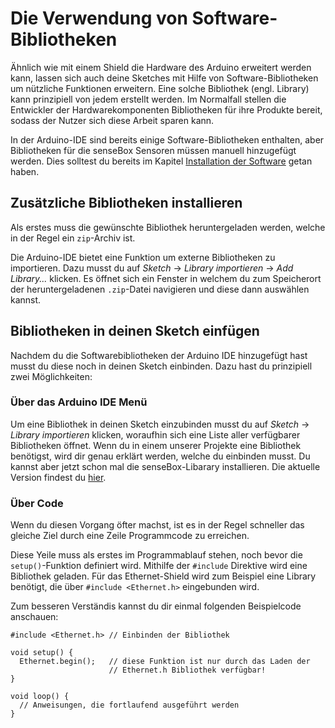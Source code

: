 # Die Verwendung von Software-Bibliotheken

Ähnlich wie mit einem Shield die Hardware des Arduino erweitert werden kann, lassen sich auch deine Sketches mit Hilfe von Software-Bibliotheken um nützliche Funktionen erweitern.
Eine solche Bibliothek (engl. Library) kann prinzipiell von jedem erstellt werden.
Im Normalfall stellen die Entwickler der Hardwarekomponenten Bibliotheken für ihre Produkte bereit, sodass der Nutzer sich diese Arbeit sparen kann.

In der Arduino-IDE sind bereits einige Software-Bibliotheken enthalten, aber Bibliotheken für die senseBox Sensoren müssen manuell hinzugefügt werden.
Dies solltest du bereits im Kapitel [Installation der Software](../getting_started/installation_der_software.md) getan haben.

## Zusätzliche Bibliotheken installieren
Als erstes muss die gewünschte Bibliothek heruntergeladen werden, welche in der Regel ein `zip`-Archiv ist.

Die Arduino-IDE bietet eine Funktion um externe Bibliotheken zu importieren. Dazu musst du auf *Sketch* -> *Library importieren* -> *Add Library...* klicken. Es öffnet sich ein Fenster in welchem du zum Speicherort der heruntergeladenen `.zip`-Datei navigieren und diese dann auswählen kannst.

## Bibliotheken in deinen Sketch einfügen
Nachdem du die Softwarebibliotheken der Arduino IDE hinzugefügt hast musst du diese noch in deinen Sketch einbinden. Dazu hast du prinzipiell zwei Möglichkeiten:

### Über das Arduino IDE Menü
Um eine Bibliothek in deinen Sketch einzubinden musst du auf *Sketch* -> *Library importieren* klicken, woraufhin sich eine Liste aller verfügbarer Bibliotheken öffnet. Wenn du in einem unserer Projekte eine Bibliothek benötigst, wird dir genau erklärt werden, welche du einbinden musst. Du kannst aber jetzt schon mal die senseBox-Libarary installieren. Die aktuelle Version findest du [hier](../getting_started/installation_der_software).

### Über Code
Wenn du diesen Vorgang öfter machst, ist es in der Regel schneller das gleiche Ziel durch eine Zeile Programmcode zu erreichen.

Diese Yeile muss als erstes im Programmablauf stehen, noch bevor die `setup()`-Funktion definiert wird.
Mithilfe der `#include` Direktive wird eine Bibliothek geladen.
Für das Ethernet-Shield wird zum Beispiel eine Library benötigt, die über `#include <Ethernet.h>` eingebunden wird.

Zum besseren Verständis kannst du dir einmal folgenden Beispielcode anschauen:

```arduino
#include <Ethernet.h> // Einbinden der Bibliothek

void setup() {
  Ethernet.begin();   // diese Funktion ist nur durch das Laden der
                      // Ethernet.h Bibliothek verfügbar!
}

void loop() {
  // Anweisungen, die fortlaufend ausgeführt werden
}
```
